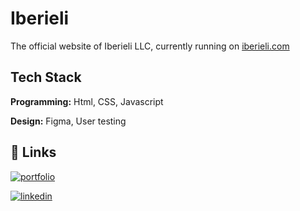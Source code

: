 
# Iberieli

The official website of Iberieli LLC, currently running on [iberieli.com](https://iberieli.com)




## Tech Stack

**Programming:** Html, CSS, Javascript

**Design:** Figma, User testing

## 🔗 Links
[![portfolio](https://img.shields.io/badge/my_portfolio-000?style=for-the-badge&logo=ko-fi&logoColor=white)](https://topuportfolio.onrender.com/)

[![linkedin](https://img.shields.io/badge/linkedin-0A66C2?style=for-the-badge&logo=linkedin&logoColor=white)](https://www.linkedin.com/in/nikoloz-topuridze-258676270/)

